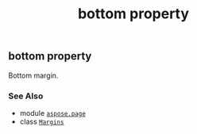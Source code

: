 ﻿---
title: bottom property
second_title: Aspose.Page for Python via .NET API References
description: 
type: docs
weight: 40
url: /python-net/aspose.page/margins/bottom/
is_root: false
---

## bottom property


Bottom margin.

### See Also
* module [`aspose.page`](../../)
* class [`Margins`](/page/python-net/aspose.page/margins)
